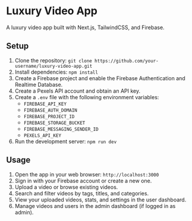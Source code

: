 # Luxury Video App

A luxury video app built with Next.js, TailwindCSS, and Firebase.

## Setup

1. Clone the repository: `git clone https://github.com/your-username/luxury-video-app.git`
2. Install dependencies: `npm install`
3. Create a Firebase project and enable the Firebase Authentication and Realtime Database.
4. Create a Pexels API account and obtain an API key.
5. Create a `.env` file with the following environment variables:
   - `FIREBASE_API_KEY`
   - `FIREBASE_AUTH_DOMAIN`
   - `FIREBASE_PROJECT_ID`
   - `FIREBASE_STORAGE_BUCKET`
   - `FIREBASE_MESSAGING_SENDER_ID`
   - `PEXELS_API_KEY`
6. Run the development server: `npm run dev`

## Usage

1. Open the app in your web browser: `http://localhost:3000`
2. Sign in with your Firebase account or create a new one.
3. Upload a video or browse existing videos.
4. Search and filter videos by tags, titles, and categories.
5. View your uploaded videos, stats, and settings in the user dashboard.
6. Manage videos and users in the admin dashboard (if logged in as admin).